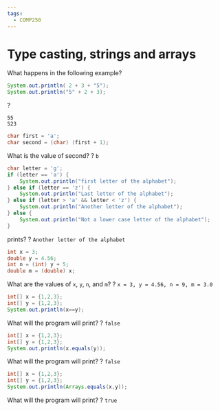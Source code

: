 ```yaml
---
tags:
  - COMP250
---
```

# Type casting, strings and arrays
What happens in the following example?
```java
System.out.println( 2 + 3 + "5"); 
System.out.println("5" + 2 + 3);
```
?
```
55 
523
```
<!--SR:!2024-12-08,47,250-->

```java
char first = 'a'; 
char second = (char) (first + 1);
```
What is the value of second?
?
`b`
<!--SR:!2024-12-05,44,250-->

```java
char letter = 'g';
if (letter == 'a') {
    System.out.println("first letter of the alphabet");
} else if (letter == 'z') {
    System.out.println("Last letter of the alphabet");
} else if (letter > 'a' && letter < 'z') {
    System.out.println("Another letter of the alphabet");
} else {
    System.out.println("Not a lower case letter of the alphabet");
}
```
prints?
?
`Another letter of the alphabet`
<!--SR:!2024-12-18,54,250-->

```java
int x = 3;
double y = 4.56;
int n = (int) y + 5;
double m = (double) x;
```
What are the values of `x`, `y`, `n`, and `m`?
?
`x = 3, y = 4.56, n = 9, m = 3.0`
<!--SR:!2025-01-18,75,270-->

```java
int[] x = {1,2,3};
int[] y = {1,2,3};
System.out.println(x==y);
```
What will the program will print?
?
`false`
<!--SR:!2025-02-08,91,270-->

```java
int[] x = {1,2,3};
int[] y = {1,2,3};
System.out.println(x.equals(y));
```
What will the program will print?
?
`false`
<!--SR:!2024-12-13,49,250-->

```java
int[] x = {1,2,3};
int[] y = {1,2,3};
System.out.println(Arrays.equals(x,y));
```
What will the program will print?
?
`true`
<!--SR:!2024-12-14,33,230-->